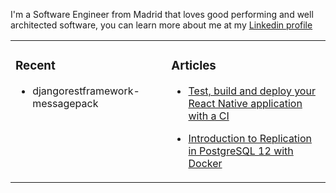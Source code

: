 I'm a Software Engineer from Madrid that loves good performing and well architected software, you can learn more about me at my [Linkedin profile](https://www.linkedin.com/in/sorinsi/)
<table>
  <tr>
    <td valign="top">

### Recent
* djangorestframework-messagepack

    </td>
    <td valign="top">

### Articles
* [Test, build and deploy your React Native application with a CI](https://sorinsi.github.io/articles/test-build-deploy-app.html)
* [Introduction to Replication in PostgreSQL 12 with Docker](https://sorinsi.github.io/articles/intro-postgres-replication.html)

    </td>
  </tr>
</table>
